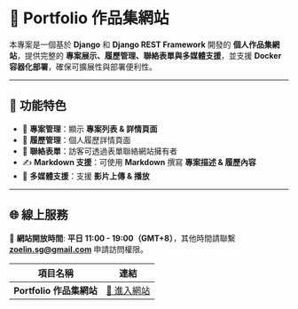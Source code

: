 # 🎨 Portfolio 作品集網站

本專案是一個基於 **Django** 和 **Django REST Framework** 開發的 **個人作品集網站**，提供完整的 **專案展示、履歷管理、聯絡表單與多媒體支援**，並支援 **Docker 容器化部署**，確保可擴展性與部署便利性。

---

## 🎯 功能特色

- 📂 **專案管理**：顯示 **專案列表 & 詳情頁面**  
- 📄 **履歷管理**：個人履歷詳情頁面  
- 📩 **聯絡表單**：訪客可透過表單聯絡網站擁有者  
- ✍ **Markdown 支援**：可使用 **Markdown** 撰寫 **專案描述 & 履歷內容**  
- 🎥 **多媒體支援**：支援 **影片上傳 & 播放**  

---

## 🌐 線上服務

🔹 **網站開放時間**: **平日 11:00 - 19:00（GMT+8）**，其他時間請聯繫 **zoelin.sg@gmail.com** 申請訪問權限。

| 項目名稱 | 連結 |
|----------|--------------------------------|
| **Portfolio 作品集網站** | [🔗 進入網站](https://zoe-portfolio.sunflowx.com/) |

